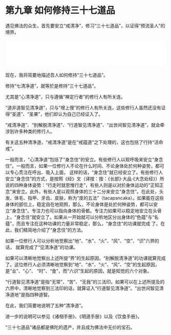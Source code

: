 # 第九章 如何修持三十七道品
遇见佛法的众生，首先要安立“戒清净”，修习“三十七道品”，以证得“预流圣人”的境界。

<div>
<iframe frameborder="0" marginwidth="0" marginheight="0" width=500 height=86 src="./mp3/13.mp3"></iframe>
</div>

现在，我将简要地描述吾人如何修持“三十七道品”。

修持“七清净道”，就等於是修持“三十七道品”。

尤其是“心清净道”，只与遵循“禅定行者”的修行人有所关连。

“道非道智见清净道”，只与“增上慢”的修行人有所关连，这些修行人虽然还没有证得“圣道”、“圣果”，他们却认为自己已经证入了。

“戒清净道”、“别解脱清净道”、“行道智见清净道”、“出世间智见清净道”，就会牵涉到许多种类的修行人。‍

有关这五种清净道，“戒清净道”是在“戒蕴道”之下处理的，这也包括了行持“活命戒”。

一般而言，“心清净道”包括了“身念住”的安立。有些修行人以观呼吸来安立“身念住”。一般而言，如果一位修行人不论在什么时间、不论身体处於何种姿势，都可以专心贯注在呼出、吸入上面， 这样的话，“身念住”就已经安立了。有些修行人安立“身念住”的方式，是按照《经》文（译按：按：《长部》·大品·《大念处经》）所说的四种身体姿势：“行走时就思惟行走”，有些人则是以对於身体运动的“正知正念”来安立。此外，有些人是以观照身体的三十二分来安立“身念住”。在此处，头发、体毛、指甲、牙齿、皮肤，称为“皮的五法”（tacapsncaka）。如果能在这些身体的部位上，稳定自在地观照，那么，不论身体是处於何种姿势，都可以安立“身念住”。专注力也可以指向身体的骨骸。专注力如果可以稳定地安立在头骨上，“身念住”就安立了。如果从一开始就可以分析地区分出身体的“色蕴”与“名蕴”，而且专注在这种功课的力量非常稳定，那么，“身念住”的功课就完成 了。在此，我们精简地介绍了“身念住”的方法。

如果一位修行人可以分析地觉察出“地”、“水”、“火”、“风”、“空”、“识”六界的话， 就算完成了“见清净道”的功课。

如果可以清晰地觉察出上述所提“界”的生起原因，“别解脱清净道”的功课就算完成了。这位修行人必须清晰地觉察到“地”、“水”、“火”、“风”、“空”的生起原因，是“业”、“心”、 “时”、“食”，而“六识”生起的原因，就是知觉的六个对象。

“行道智见清净道”是指“无常”、“苦”、“无我”的三法印。如果可以在上述所提及的六界中，清晰地觉察到三法印的话，就算证入“行道智见清净道”。“出世间智见清净道地”是指四种道智。

 在此，我们简要地说明了五种“清净道”。

进一步的说明可以参见《诸相手册》、《明道手册》以及《饮食手册》。

“三十七道品”诸品都是佛陀的遗产，并且成为佛法中无价的宝石。
